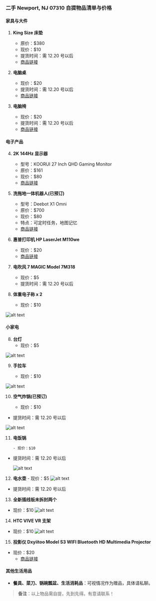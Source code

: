 ### 二手 Newport, NJ 07310 自提物品清单与价格

#### 家具与大件

1. **King Size 床垫**

   - 原价：$380
   - 现价：$10
   - 提货时间：需 12.20 号以后
   - [商品链接](https://a.co/d/7brqP5m)

2. **电脑桌**

   - 现价：$20
   - 提货时间：需 12.20 号以后
   - [商品链接](https://www.amazon.com/dp/B0BKSCMG37?ref=ppx_pop_mob_ap_share)

3. **电脑椅**
   - 现价：$20
   - 提货时间：需 12.20 号以后
   - [商品链接](https://www.amazon.com/dp/B0B8CTHFYF?ref=ppx_pop_mob_ap_share)

#### 电子产品

4. **2K 144Hz 显示器**

   - 型号：KOORUI 27 Inch QHD Gaming Monitor
   - 原价：$161
   - 现价：$80
   - [商品链接](https://www.amazon.com/dp/B0B1B3VZLD?ref=ppx_pop_mob_ap_share)

5. **洗拖地一体机器人(已预订)**

   - 型号：Deebot X1 Omni
   - 原价：$700
   - 现价：$80
   - 特点：可定时任务，地图记忆
   - [商品链接](https://a.co/d/0mfMlyG)

6. **惠普打印机 HP LaserJet M110we**

   - 现价：$20
   - [商品链接](https://www.ebay.com/itm/365056078822?chn=ps&norover=1&mkevt=1&mkrid=711-117182-37290-0&mkcid=2&mkscid=101&itemid=365056078822&targetid=2299003535955&device=c&mktype=pla&googleloc=9197900&poi=&campaignid=21214315381&mkgroupid=161363866036&rlsatarget=aud-1480434318228:pla-2299003535955&abcId=9407526&merchantid=6296724&gad_source=1&gclid=Cj0KCQiApNW6BhD5ARIsACmEbkUe2tbMQT4BebNOx7CloHfzdmziJ2jf6GUUTnqwk8gi0hi2tQviGoIaAkjFEALw_wcB)

7. **电吹风 7 MAGIC Model 7M318**

   - 现价：$5
   - 提货时间：需 12.20 号以后

8. **体重电子称 x 2**
   - 现价：$10

![alt text](3646a00855bb337eb0935225c6087f7.jpg)

#### 小家电

8. **台灯**
   - 现价：$5

![alt text](2872942132191ca66c3bdf9b8abc382.jpg)

9. **手拉车**

   - 现价：$10

![alt text](fd7a139678c7ab517a9c4b37d9d12cf.jpg)

10. **空气炸锅(已预订)**

    - 现价：$10

- 提货时间：需 12.20 号以后

![alt text](dc6450d69da0e1373d1d0a909825101.jpg)

11. **电饭锅**

        - 现价：$10

- 提货时间：需 12.20 号以后

  ![alt text](c00ac0597d4a696630dfae113312115.jpg)

12. **电水壶** - 现价：$5
    ![alt text](179938a46e13bba73ba506fb7519b0c.jpg)

- 提货时间：需 12.20 号以后

13. **全新插线板未拆封两个**

- 现价：$10
  ![alt text](8a94d9e9c94816175efb44730932e4e.jpg)

14. **HTC VIVE VR 支架**

- 现价：$10
  ![alt text](06fa180d9980878a11c7df90878b68c.jpg)

15. **投影仪 Dxyiitoo Model S3 WIFI Bluetooth HD Multimedia Projector**

- 现价：$20
  - [商品链接](https://www.ebay.com/itm/126366290147?_skw=dxyiitoo+projector+s+3&itmmeta=01JEM2RAXMW7VE17EP92XPG5YK&hash=item1d6c0490e3:g:ny8AAOSwfidl6eta&itmprp=enc%3AAQAJAAAA8HoV3kP08IDx%2BKZ9MfhVJKl3wB3wKnKr%2Bs07mkRlVTtTb1JTOliV4SEAsdiQajGPFMiSCq2QeVhxHTHBsLM0V63R%2FzwTTN1IZt%2BzqE70786VA5wO80hBW3X0vxEHMjhYC6bqMT4vnXa%2FQDoKUN7owuSli6Ni7SHveHm3qIkLAps5WqdyQJ2oKyLzcQquw1UuL4u%2FRECVo9%2FgIvzMy040A2G4QFANTPlmpdxStx%2BsIUU8yDZZ87HBrFUCy2QYWPlwNtGqruNAfiMQfvaJY%2FChnPA5pVvDdjH5nrv9HYj7%2BkIIT2pOfZhDLMZxmMd3KFP4kQ%3D%3D%7Ctkp%3ABk9SR_Su4YL1ZA)

#### 其他生活用品

- **餐具、菜刀、锅碗瓢盆、生活消耗品**：可视情况作为赠品，具体请私聊。

> **备注**：以上物品需自提，先到先得。有意请联系！
